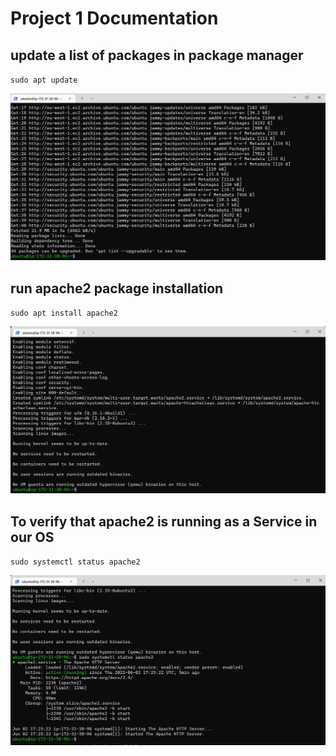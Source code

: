 # Project 1 Documentation


## update a list of packages in package manager


`sudo apt update`


![Apache Update](./Images/Apache%20update.png)



## run apache2 package installation


`sudo apt install apache2`


![install apache2](./Images/install%20apache2.png)




## To verify that apache2 is running as a Service in our OS


`sudo systemctl status apache2`


![systemctl status apache2](./Images/systemctl%20status%20apache2.png)


